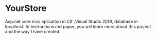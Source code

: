 # YourStore
Asp.net core mvc aplication in C# ,Visual Studio 2019, database in localhost.
In Instructions.md paper, you will learn more about this project and the way I have created.
